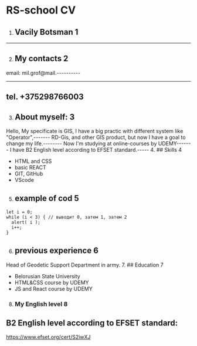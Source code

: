 # RS-school CV 


1. ##  **Vacily Botsman** 1
--------------------
2. ## My contacts 2
email: mil.grof@mail.----------
*****************
tel. +375298766003
-----------------
3. ## About myself: 3
Hello, My specificate is GIS, I have a big practic with different system like "Operator",-------
RD-Gis, and other GIS product, but now I have a goal to change my life.--------
Now I'm studying at online-courses by UDEMY-------
I have B2 English level according to EFSET standard.-----
4. ## Skills  4
* HTML and CSS
* basic REACT
* GIT, GitHub
* VScode
5. ## example of cod 5
```
let i = 0;
while (i < 3) { // выводит 0, затем 1, затем 2
  alert( i );
  i++;
}
```
6. ## previous experience 6   
Head of Geodetic Support Department in army.
7. ## Education 7
* Belorusian State University
* HTML&CSS course by UDEMY
* JS and React course by UDEMY
8. ### My English level 8
B2 English level according to EFSET standard:
-------
https://www.efset.org/cert/S2iwXJ
